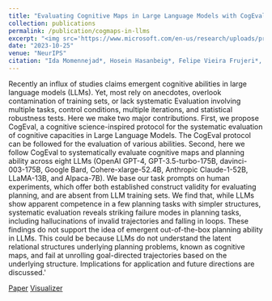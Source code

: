 ```yaml
---
title: "Evaluating Cognitive Maps in Large Language Models with CogEval: No Emergent Planning"
collection: publications
permalink: /publication/cogmaps-in-llms
excerpt: "<img src='https://www.microsoft.com/en-us/research/uploads/prod/2023/09/fig1_a-1.png' style='display:block; margin:auto;'><br/>We propose CogEval, a cognitive science-inspired protocol for the systematic evaluation of cognitive capacities in Large Language Models. The CogEval protocol can be followed for the evaluation of various abilities. And systematically evaluate cognitive maps and planning ability across eight LLMs. We base our task prompts on human experiments, which offer both established construct validity for evaluating planning, and are absent from LLM training sets. We find that, while LLMs show apparent competence in a few planning tasks with simpler structures, systematic evaluation reveals striking failure modes in planning tasks, including hallucinations of invalid trajectories and falling in loops."
date: "2023-10-25"
venue: "NeurIPS"
citation: "Ida Momennejad*, Hosein Hasanbeig*, Felipe Vieira Frujeri*, Hiteshi Sharma, Robert Ness, Nebojsa Jojic, Hamid Palangi, Jonathan Larson"
---
```

Recently an influx of studies claims emergent cognitive abilities in large language models (LLMs). Yet, most rely on anecdotes, overlook contamination of training sets, or lack systematic Evaluation involving multiple tasks, control conditions, multiple iterations, and statistical robustness tests. Here we make two major contributions. First, we propose CogEval, a cognitive science-inspired protocol for the systematic evaluation of cognitive capacities in Large Language Models. The CogEval protocol can be followed for the evaluation of various abilities. Second, here we follow CogEval to systematically evaluate cognitive maps and planning ability across eight LLMs (OpenAI GPT-4, GPT-3.5-turbo-175B, davinci-003-175B, Google Bard, Cohere-xlarge-52.4B, Anthropic Claude-1-52B, LLaMA-13B, and Alpaca-7B). We base our task prompts on human experiments, which offer both established construct validity for evaluating planning, and are absent from LLM training sets. We find that, while LLMs show apparent competence in a few planning tasks with simpler structures, systematic evaluation reveals striking failure modes in planning tasks, including hallucinations of invalid trajectories and falling in loops. These findings do not support the idea of emergent out-of-the-box planning ability in LLMs. This could be because LLMs do not understand the latent relational structures underlying planning problems, known as cognitive maps, and fail at unrolling goal-directed trajectories based on the underlying structure. Implications for application and future directions are discussed.'

[Paper](https://arxiv.org/abs/2309.15129)
[Visualizer](https://cogeval.github.io/cogmaps/)
